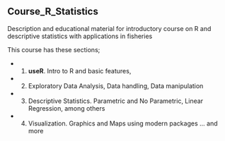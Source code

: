 ## Course_R_Statistics

Description and educational material for introductory course on R and descriptive statistics with applications in fisheries

This course has these sections;

- 1. **useR**. Intro to R and basic features,
- 2. Exploratory Data Analysis, Data handling, Data manipulation
- 3. Descriptive Statistics. Parametric and No Parametric, Linear Regression, among others
- 4. Visualization. Graphics and Maps using modern packages
... and more
